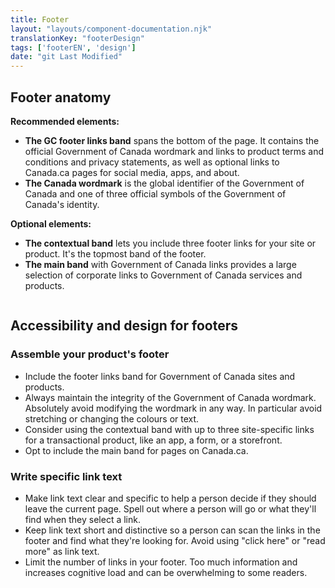 ```yaml
---
title: Footer
layout: "layouts/component-documentation.njk"
translationKey: "footerDesign"
tags: ['footerEN', 'design']
date: "git Last Modified"
---
```


## Footer anatomy

<strong>Recommended elements:</strong>

- **The GC footer links band** spans the bottom of the page. It contains the official Government of Canada wordmark and links to product terms and conditions and privacy statements, as well as optional links to Canada.ca pages for social media, apps, and about.
- **The Canada wordmark** is the global identifier of the Government of Canada and one of three official symbols of the Government of Canada's identity.

<strong>Optional elements:</strong>

- **The contextual band** lets you include three footer links for your site or product. It's the topmost band of the footer.
- **The main band** with Government of Canada links provides a large selection of corporate links to Government of Canada services and products.

<img class="b-sm b-gray mt-400 p-400" src="/images/en/anatomy/gcds-footer-anatomy.svg" alt=""/>

## Accessibility and design for footers

### Assemble your product's footer

- Include the footer links band for Government of Canada sites and products.
- Always maintain the integrity of the Government of Canada wordmark. Absolutely avoid modifying the wordmark in any way. In particular avoid stretching or changing the colours or text.
- Consider using the contextual band with up to three site-specific links for a transactional product, like an app, a form, or a storefront.
- Opt to include the main band for pages on Canada.ca.

### Write specific link text

- Make link text clear and specific to help a person decide if they should leave the current page. Spell out where a person will go or what they'll find when they select a link.
- Keep link text short and distinctive so a person can scan the links in the footer and find what they're looking for. Avoid using "click here" or "read more" as link text.
- Limit the number of links in your footer. Too much information and increases cognitive load and can be overwhelming to some readers.
